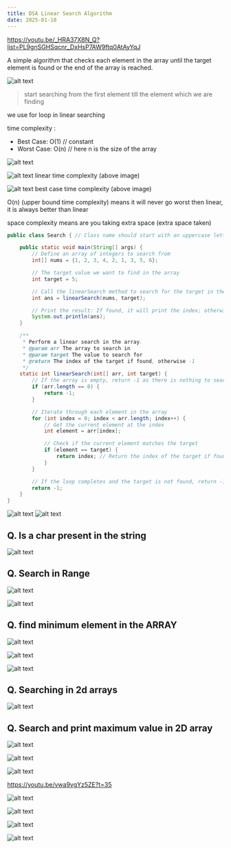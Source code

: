 ```yaml
---
title: DSA Linear Search Algorithm
date: 2025-01-10
---
```



https://youtu.be/_HRA37X8N_Q?list=PL9gnSGHSqcnr_DxHsP7AW9ftq0AtAyYqJ


A simple algorithm that checks each element in the array until the target element is found or the end of the array is reached.

![alt text](/images/Pastedimage20241121133906.png)

> start searching from the first element till the element which we are finding 

we use for loop in linear searching

time complexity :

- Best Case: O(1)    // constant
- Worst Case: O(n)  // here n is the size of the array

![alt text](/images/Pastedimage20241121134313.png)

![alt text](/images/Pastedimage20241121134405.png)
 linear time complexity (above image)


![alt text](/images/Pastedimage20241121134446.png)
best case time complexity (above image)


O(n) (upper bound time complexity) means it will never go worst then linear, it is always better than linear


space complexity means are you taking extra space (extra space taken)



```java
public class Search { // Class name should start with an uppercase letter for convention

    public static void main(String[] args) {
        // Define an array of integers to search from
        int[] nums = {1, 2, 3, 4, 2, 1, 3, 5, 6};

        // The target value we want to find in the array
        int target = 5;

        // Call the linearSearch method to search for the target in the array
        int ans = linearSearch(nums, target);

        // Print the result: If found, it will print the index; otherwise, -1
        System.out.println(ans);
    }

    /**
     * Perform a linear search in the array.
     * @param arr The array to search in
     * @param target The value to search for
     * @return The index of the target if found, otherwise -1
     */
    static int linearSearch(int[] arr, int target) {
        // If the array is empty, return -1 as there is nothing to search
        if (arr.length == 0) {
            return -1;
        }

        // Iterate through each element in the array
        for (int index = 0; index < arr.length; index++) {
            // Get the current element at the index
            int element = arr[index];

            // Check if the current element matches the target
            if (element == target) {
                return index; // Return the index of the target if found
            }
        }

        // If the loop completes and the target is not found, return -1
        return -1;
    }
}

```


![alt text](/images/Pastedimage20241121140431.png)
![alt text](/images/Pastedimage20241121140448.png)



## Q. Is a char present in the string 

![alt text](/images/Pastedimage20241122234332.png)

## Q. Search in Range


![alt text](/images/Pastedimage20241121141646.png)


![alt text](/images/Pastedimage20241121142520.png)

## Q. find minimum element in the ARRAY

![alt text](/images/Pastedimage20241121142733.png)

![alt text](/images/Pastedimage20241121142851.png)

![alt text](/images/Pastedimage20241121142913.png)


## Q. Searching in 2d arrays
![alt text](/images/Pastedimage20241124002356.png)

## Q. Search and print maximum value in 2D array


![alt text](/images/Pastedimage20241124003045.png)

 ![alt text](/images/Pastedimage20241121153028.png)

![alt text](/images/Pastedimage20241125185619.png)

https://youtu.be/vwa9vgYz5ZE?t=35

![alt text](/images/Pastedimage20241125190847.png)


![alt text](/images/Pastedimage20241121153519.png)


![alt text](/images/Pastedimage20241121154417.png)



![alt text](/images/Pastedimage20241125193442.png)
